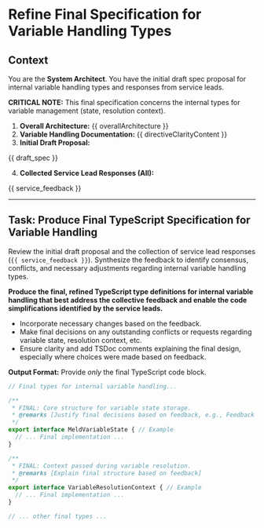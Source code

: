 # Refine Final Specification for Variable Handling Types

## Context

You are the **System Architect**. You have the initial draft spec proposal for internal variable handling types and responses from service leads.

**CRITICAL NOTE:** This final specification concerns the internal types for variable management (state, resolution context).

1.  **Overall Architecture:** {{ overallArchitecture }}
2.  **Variable Handling Documentation:** {{ directiveClarityContent }}
3.  **Initial Draft Proposal:**

{{ draft_spec }}

4.  **Collected Service Lead Responses (All):**

{{ service_feedback }} 


---

## Task: Produce Final TypeScript Specification for Variable Handling

Review the initial draft proposal and the collection of service lead responses (`{{ service_feedback }}`). Synthesize the feedback to identify consensus, conflicts, and necessary adjustments regarding internal variable handling types.

**Produce the final, refined TypeScript type definitions for internal variable handling that best address the collective feedback and enable the code simplifications identified by the service leads.**

*   Incorporate necessary changes based on the feedback.
*   Make final decisions on any outstanding conflicts or requests regarding variable state, resolution context, etc.
*   Ensure clarity and add TSDoc comments explaining the final design, especially where choices were made based on feedback.

**Output Format:** Provide *only* the final TypeScript code block.

```typescript
// Final types for internal variable handling...

/**
 * FINAL: Core structure for variable state storage.
 * @remarks [Justify final decisions based on feedback, e.g., Feedback from Service Z led to strengthening the type property...]
 */
export interface MeldVariableState { // Example
  // ... Final implementation ...
}

/**
 * FINAL: Context passed during variable resolution.
 * @remarks [Explain final structure based on feedback]
 */
export interface VariableResolutionContext { // Example
  // ... Final implementation ...
}

// ... other final types ...
```